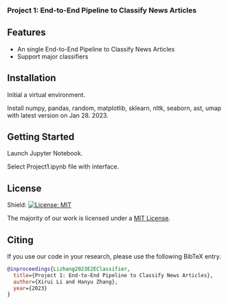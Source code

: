### Project 1: End-to-End Pipeline to Classify News Articles

## Features
* An single End-to-End Pipeline to Classify News Articles
* Support major classifiers

## Installation

Initial a virtual environment.

Install numpy, pandas, random, matplotlib, sklearn, nltk, seaborn, ast, umap with latest version on Jan 28. 2023.

## Getting Started

Launch Jupyter Notebook.

Select Project1.ipynb file with interface.

## License

Shield: [![License: MIT](https://img.shields.io/badge/License-MIT-yellow.svg)](https://opensource.org/licenses/MIT)

The majority of our work is licensed under a [MIT License](LICENSE).

## Citing

If you use our code in your research, please use the following BibTeX entry.

```BibTeX
@inproceedings{Lizhang2023E2EClassifier,
  title={Project 1: End-to-End Pipeline to Classify News Articles},
  author={Xirui Li and Hanyu Zhang},
  year={2023}
}
```


